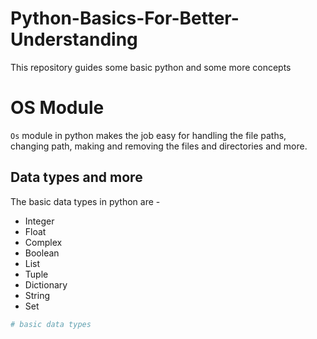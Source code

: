 # Python-Basics-For-Better-Understanding
This repository guides some basic python and some more concepts



# OS Module
`Os` module in python makes the job easy for handling the file paths, changing path, making and removing the files and directories and more.
## Data types and more
The basic data types in python are - 
- Integer
- Float
- Complex
- Boolean
- List
- Tuple
- Dictionary
- String
- Set
  

```python
# basic data types


```

